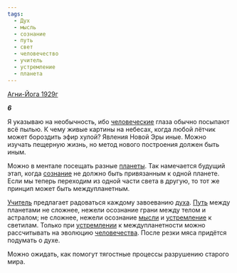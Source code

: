```yaml
---
tags:
  - Дух
  - мысль
  - сознание
  - путь
  - свет
  - человечество
  - учитель
  - устремление
  - планета
---
```

[Агни-Йога 1929г](https://127.0.0.1:4002/agni/1929)

___6___

Я указываю на необычность, ибо [человеческие](../../../tags/#человечество) глаза обычно посыпают всё пылью. К чему живые картины на небесах, когда любой лётчик может бороздить эфир хулой? Явления Новой Эры иные. Можно изучать пещерную жизнь, но метод нового построения должен быть иным.   

Можно в ментале посещать разные [планеты](../../../tags/#планета). Так намечается будущий этап, когда [сознание](../../../tags/#сознание) не должно быть привязанным к одной планете. Если мы теперь переходим из одной части света в другую, то тот же принцип может быть междупланетным.   

[Учитель](../../../tags/#учитель) предлагает радоваться каждому завоеванию [духа](../../../tags/#Дух). [Путь](../../../tags/#путь) между планетами не сложнее, нежели осознание грани между телом и астралом; не сложнее, нежели осознание [мысли](../../../tags/#мысль) и [устремление](../../../tags/#устремление) к светилам. Только при [устремлении](../../../tags/#устремление) к междупланетности можно рассчитывать на эволюцию [человечества](../../../tags/#человечество). После резки мяса придётся подумать о духе.   

Можно ожидать, как помогут тягостные процессы разрушению старого мира.